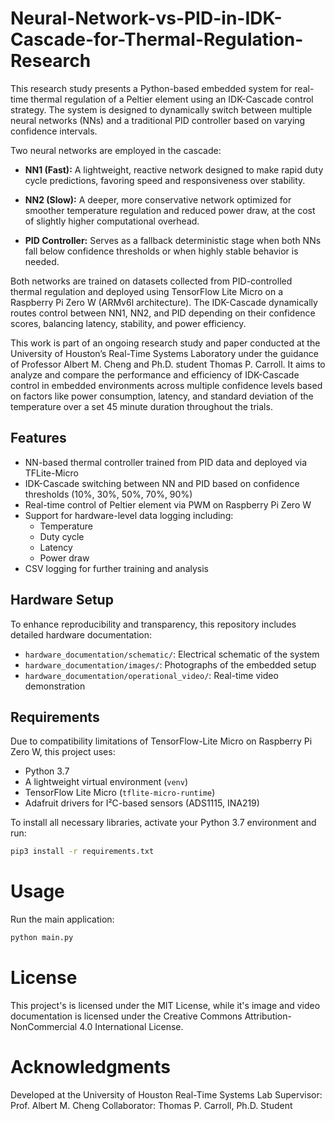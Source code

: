 # Neural-Network-vs-PID-in-IDK-Cascade-for-Thermal-Regulation-Research

This research study presents a Python-based embedded system for real-time thermal regulation of a Peltier element using an IDK-Cascade control strategy. The system is designed to dynamically switch between multiple neural networks (NNs) and a traditional PID controller based on varying confidence intervals.

Two neural networks are employed in the cascade:

- **NN1 (Fast):** A lightweight, reactive network designed to make rapid duty cycle predictions, favoring speed and responsiveness over stability.
- **NN2 (Slow):** A deeper, more conservative network optimized for smoother temperature regulation and reduced power draw, at the cost of slightly higher computational overhead.

- **PID Controller:** Serves as a fallback deterministic stage when both NNs fall below confidence thresholds or when highly stable behavior is needed.

Both networks are trained on datasets collected from PID-controlled thermal regulation and deployed using TensorFlow Lite Micro on a Raspberry Pi Zero W (ARMv6l architecture). The IDK-Cascade dynamically routes control between NN1, NN2, and PID depending on their confidence scores, balancing latency, stability, and power efficiency.

This work is part of an ongoing research study and paper conducted at the University of Houston’s Real-Time Systems Laboratory under the guidance of Professor Albert M. Cheng and Ph.D. student Thomas P. Carroll. It aims to analyze and compare the performance and efficiency of IDK-Cascade control in embedded environments across multiple confidence levels based on factors like power consumption, latency, and standard deviation of the temperature over a set 45 minute duration throughout the trials.

## Features

- NN-based thermal controller trained from PID data and deployed via TFLite-Micro
- IDK-Cascade switching between NN and PID based on confidence thresholds (10%, 30%, 50%, 70%, 90%)
- Real-time control of Peltier element via PWM on Raspberry Pi Zero W
- Support for hardware-level data logging including:
  - Temperature
  - Duty cycle
  - Latency
  - Power draw
- CSV logging for further training and analysis

## Hardware Setup

To enhance reproducibility and transparency, this repository includes detailed hardware documentation:

- `hardware_documentation/schematic/`: Electrical schematic of the system
- `hardware_documentation/images/`: Photographs of the embedded setup
- `hardware_documentation/operational_video/`: Real-time video demonstration

## Requirements

Due to compatibility limitations of TensorFlow-Lite Micro on Raspberry Pi Zero W, this project uses:

- Python 3.7
- A lightweight virtual environment (`venv`)
- TensorFlow Lite Micro (`tflite-micro-runtime`)
- Adafruit drivers for I²C-based sensors (ADS1115, INA219)

To install all necessary libraries, activate your Python 3.7 environment and run:

``` bash
pip3 install -r requirements.txt
```
# Usage
Run the main application:
```bash
python main.py
```

# License
This project's is licensed under the MIT License, while it's image and video documentation is licensed under the Creative Commons Attribution-NonCommercial 4.0 International License.

# Acknowledgments
Developed at the University of Houston Real-Time Systems Lab
Supervisor: Prof. Albert M. Cheng
Collaborator: Thomas P. Carroll, Ph.D. Student
